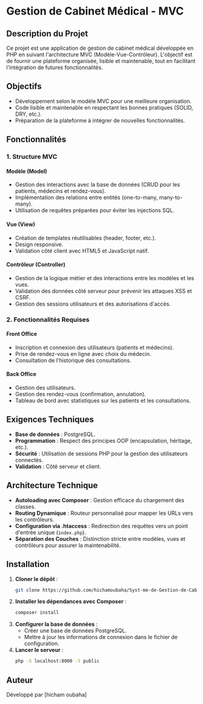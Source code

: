 # Gestion de Cabinet Médical - MVC

## Description du Projet
Ce projet est une application de gestion de cabinet médical développée en PHP en suivant l'architecture MVC (Modèle-Vue-Contrôleur). L'objectif est de fournir une plateforme organisée, lisible et maintenable, tout en facilitant l'intégration de futures fonctionnalités.

## Objectifs
- Développement selon le modèle MVC pour une meilleure organisation.
- Code lisible et maintenable en respectant les bonnes pratiques (SOLID, DRY, etc.).
- Préparation de la plateforme à intégrer de nouvelles fonctionnalités.

## Fonctionnalités

### 1. Structure MVC

#### **Modèle (Model)**
- Gestion des interactions avec la base de données (CRUD pour les patients, médecins et rendez-vous).
- Implémentation des relations entre entités (one-to-many, many-to-many).
- Utilisation de requêtes préparées pour éviter les injections SQL.

#### **Vue (View)**
- Création de templates réutilisables (header, footer, etc.).
- Design responsive.
- Validation côté client avec HTML5 et JavaScript natif.

#### **Contrôleur (Controller)**
- Gestion de la logique métier et des interactions entre les modèles et les vues.
- Validation des données côté serveur pour prévenir les attaques XSS et CSRF.
- Gestion des sessions utilisateurs et des autorisations d'accès.

### 2. Fonctionnalités Requises

#### **Front Office**
- Inscription et connexion des utilisateurs (patients et médecins).
- Prise de rendez-vous en ligne avec choix du médecin.
- Consultation de l'historique des consultations.

#### **Back Office**
- Gestion des utilisateurs.
- Gestion des rendez-vous (confirmation, annulation).
- Tableau de bord avec statistiques sur les patients et les consultations.

## Exigences Techniques
- **Base de données** : PostgreSQL.
- **Programmation** : Respect des principes OOP (encapsulation, héritage, etc.).
- **Sécurité** : Utilisation de sessions PHP pour la gestion des utilisateurs connectés.
- **Validation** : Côté serveur et client.

## Architecture Technique

- **Autoloading avec Composer** : Gestion efficace du chargement des classes.
- **Routing Dynamique** : Routeur personnalisé pour mapper les URLs vers les contrôleurs.
- **Configuration via .htaccess** : Redirection des requêtes vers un point d'entrée unique (`index.php`).
- **Séparation des Couches** : Distinction stricte entre modèles, vues et contrôleurs pour assurer la maintenabilité.

## Installation

1. **Cloner le dépôt** :
   ```bash
   git clone https://github.com/hichamoubaha/Syst-me-de-Gestion-de-Cabinet-M-dical-en-PHP-MVC.git
   
   ```
2. **Installer les dépendances avec Composer** :
   ```bash
   composer install
   ```
3. **Configurer la base de données** :
   - Créer une base de données PostgreSQL.
   - Mettre à jour les informations de connexion dans le fichier de configuration.
4. **Lancer le serveur** :
   ```bash
   php -S localhost:8000 -t public
   ```

## Auteur
Développé par [hicham oubaha]
